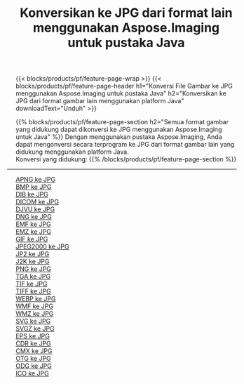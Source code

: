 ﻿---
title: Konversikan ke JPG dari format lain menggunakan Aspose.Imaging untuk pustaka Java 
weight: 3920
url: /id/java/conversion/to/jpg 
lang: id
langdirlevel: 2
locales: zh-hans,ja,it,ru,de,es,fr,nl,id,lt,pl,pt,vi,tr,ko,zh-hant,ar,hi,th,sv,cs,uk,he
description: Menggunakan Aspose.Imaging Anda dapat mengonversi ke JPG dari format lain menggunakan Java
---

{{< blocks/products/pf/feature-page-wrap >}}
{{< blocks/products/pf/feature-page-header h1="Konversi File Gambar ke JPG menggunakan Aspose.Imaging untuk pustaka Java" h2="Konversikan ke JPG dari format gambar lain menggunakan platform Java" downloadText="Unduh" >}}


{{% blocks/products/pf/feature-page-section  h2="Semua format gambar yang didukung dapat dikonversi ke JPG menggunakan Aspose.Imaging untuk Java" %}}
Dengan menggunakan pustaka Aspose.Imaging, Anda dapat mengonversi secara terprogram ke JPG dari format gambar lain yang didukung menggunakan platform Java.
<br/>
Konversi yang didukung:
{{% /blocks/products/pf/feature-page-section %}}
<div class="container-fluid productfamilypage bg-gray">
    <div class="convertypes bg-gray agp-content section">
        <div class="container">
		<hr style="margin-left:-20px;"/>
		<div class="row other-converters">
		    <div class='col-md-2 other-converter remove-lp remove-rp'><a href="/imaging/id/java/conversion/apng-to-jpg" >APNG ke JPG</a></div>
<div class='col-md-2 other-converter remove-lp remove-rp'><a href="/imaging/id/java/conversion/bmp-to-jpg" >BMP ke JPG</a></div>
<div class='col-md-2 other-converter remove-lp remove-rp'><a href="/imaging/id/java/conversion/dib-to-jpg" >DIB ke JPG</a></div>
<div class='col-md-2 other-converter remove-lp remove-rp'><a href="/imaging/id/java/conversion/dicom-to-jpg" >DICOM ke JPG</a></div>
<div class='col-md-2 other-converter remove-lp remove-rp'><a href="/imaging/id/java/conversion/djvu-to-jpg" >DJVU ke JPG</a></div>
<div class='col-md-2 other-converter remove-lp remove-rp'><a href="/imaging/id/java/conversion/dng-to-jpg" >DNG ke JPG</a></div>
<div class='col-md-2 other-converter remove-lp remove-rp'><a href="/imaging/id/java/conversion/emf-to-jpg" >EMF ke JPG</a></div>
<div class='col-md-2 other-converter remove-lp remove-rp'><a href="/imaging/id/java/conversion/emz-to-jpg" >EMZ ke JPG</a></div>
<div class='col-md-2 other-converter remove-lp remove-rp'><a href="/imaging/id/java/conversion/gif-to-jpg" >GIF ke JPG</a></div>
<div class='col-md-2 other-converter remove-lp remove-rp'><a href="/imaging/id/java/conversion/jpeg2000-to-jpg" >JPEG2000 ke JPG</a></div>
<div class='col-md-2 other-converter remove-lp remove-rp'><a href="/imaging/id/java/conversion/jp2-to-jpg" >JP2 ke JPG</a></div>
<div class='col-md-2 other-converter remove-lp remove-rp'><a href="/imaging/id/java/conversion/j2k-to-jpg" >J2K ke JPG</a></div>
<div class='col-md-2 other-converter remove-lp remove-rp'><a href="/imaging/id/java/conversion/png-to-jpg" >PNG ke JPG</a></div>
<div class='col-md-2 other-converter remove-lp remove-rp'><a href="/imaging/id/java/conversion/tga-to-jpg" >TGA ke JPG</a></div>
<div class='col-md-2 other-converter remove-lp remove-rp'><a href="/imaging/id/java/conversion/tif-to-jpg" >TIF ke JPG</a></div>
<div class='col-md-2 other-converter remove-lp remove-rp'><a href="/imaging/id/java/conversion/tiff-to-jpg" >TIFF ke JPG</a></div>
<div class='col-md-2 other-converter remove-lp remove-rp'><a href="/imaging/id/java/conversion/webp-to-jpg" >WEBP ke JPG</a></div>
<div class='col-md-2 other-converter remove-lp remove-rp'><a href="/imaging/id/java/conversion/wmf-to-jpg" >WMF ke JPG</a></div>
<div class='col-md-2 other-converter remove-lp remove-rp'><a href="/imaging/id/java/conversion/wmz-to-jpg" >WMZ ke JPG</a></div>
<div class='col-md-2 other-converter remove-lp remove-rp'><a href="/imaging/id/java/conversion/svg-to-jpg" >SVG ke JPG</a></div>
<div class='col-md-2 other-converter remove-lp remove-rp'><a href="/imaging/id/java/conversion/svgz-to-jpg" >SVGZ ke JPG</a></div>
<div class='col-md-2 other-converter remove-lp remove-rp'><a href="/imaging/id/java/conversion/eps-to-jpg" >EPS ke JPG</a></div>
<div class='col-md-2 other-converter remove-lp remove-rp'><a href="/imaging/id/java/conversion/cdr-to-jpg" >CDR ke JPG</a></div>
<div class='col-md-2 other-converter remove-lp remove-rp'><a href="/imaging/id/java/conversion/cmx-to-jpg" >CMX ke JPG</a></div>
<div class='col-md-2 other-converter remove-lp remove-rp'><a href="/imaging/id/java/conversion/otg-to-jpg" >OTG ke JPG</a></div>
<div class='col-md-2 other-converter remove-lp remove-rp'><a href="/imaging/id/java/conversion/odg-to-jpg" >ODG ke JPG</a></div>
<div class='col-md-2 other-converter remove-lp remove-rp'><a href="/imaging/id/java/conversion/ico-to-jpg" >ICO ke JPG</a></div>
                </div>
        </div>
    </div>
</div>
<br/>

